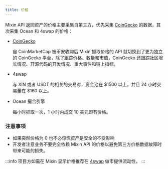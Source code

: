 ```yaml
---
title: 价格
---
```


Mixin API 返回资产的价格主要采集自第三方，优先采集 [CoinGecko](https://www.coingecko.com) 的数据，其次采集 Ocean 和 4swap 的价格：

- [CoinGecko](https://www.coingecko.com)

  自 CoinMarketCap 被币安收购后 Mixin 抓取价格的 API 就切换到了更为独立的 CoinGecko 平台，除了跟踪价格、数量和市值，CoinGecko 还跟踪社区增长情况、开源代码的开发情况、重大事件和链上指标。

- 4swap

  与 XIN 或者 USDT 的相关的交易对，资金池在 $1500 以上，并且 24 小时交易量在 $160 以上。

- Ocean 撮合引擎

  每小时抓取一次，1 小时内成交 10 美元即有价格。


### 注意事项

- 如果突然价格为 0 也不必惊慌资产是安全的不受影响
- 开发者注意业务不要完全依赖 Mixin API 的价格以避免第三方价格数据故障时带来可能的损失。

:::info
项目方如需在 Mixin 显示价格推荐在 [4swap](https://4swap.org) 做市提供流动性。
:::